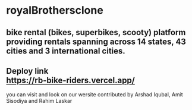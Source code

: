 # royalBrothersclone
bike rental (bikes, superbikes, scooty) platform providing rentals spanning across 14 states, 43 cities and 3 international cities.
-------------------------------------------------------
  **Deploy link**   
            https://rb-bike-riders.vercel.app/
---------------------------------------------------------
you can visit and look on our wersite contributed by Arshad Iqubal, Amit Sisodiya and Rahim Laskar
